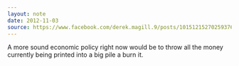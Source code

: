 ```yaml
---
layout: note
date: 2012-11-03
source: https://www.facebook.com/derek.magill.9/posts/10151215270259376
---
```


A more sound economic policy right now would be to throw all the money currently being printed into a big pile a burn it.
